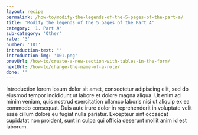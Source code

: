 ```yaml
---
layout: recipe
permalink: /how-to/modify-the-legends-of-the-5-pages-of-the-part-a/
title: 'Modify the legends of the 5 pages of the Part A'
category: '1. Part A'
sub-category: 'Other'
rate: '3'
number: '181'
introduction-text: ''
introduction-img: '101.png'
prevUrl: /how-to/create-a-new-section-with-tables-in-the-form/
nextUrl: /how-to/change-the-name-of-a-role/
done: ''
---
```


Introduction lorem ipsum dolor sit amet, consectetur adipiscing elit, sed do eiusmod tempor incididunt ut labore et dolore magna aliqua. Ut enim ad minim veniam, quis nostrud exercitation ullamco laboris nisi ut aliquip ex ea commodo consequat. Duis aute irure dolor in reprehenderit in voluptate velit esse cillum dolore eu fugiat nulla pariatur. Excepteur sint occaecat cupidatat non proident, sunt in culpa qui officia deserunt mollit anim id est laborum.
